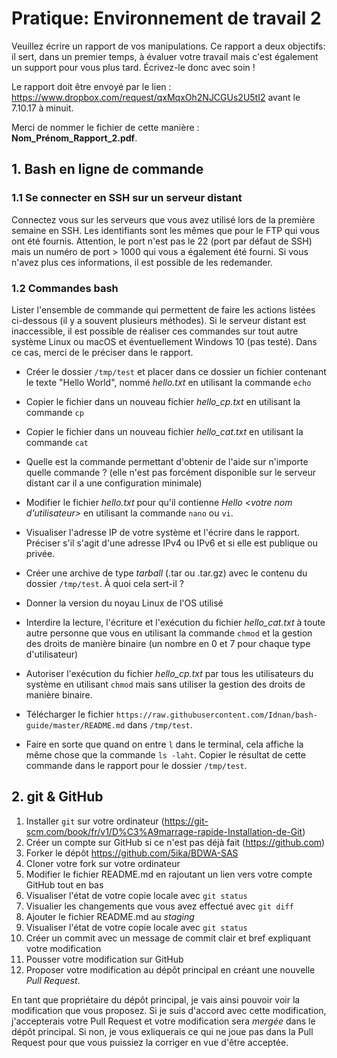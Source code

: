 # Pratique: Environnement de travail 2

Veuillez écrire un rapport de vos manipulations. Ce rapport a deux objectifs: il sert, dans un premier temps, à évaluer votre travail mais c'est également un support pour vous plus tard. Écrivez-le donc avec soin !

Le rapport doit être envoyé par le lien : https://www.dropbox.com/request/qxMqxOh2NJCGUs2U5tI2 avant le 7.10.17 à minuit.

Merci de nommer le fichier de cette manière : **Nom_Prénom_Rapport_2.pdf**.

## 1. Bash en ligne de commande

### 1.1 Se connecter en SSH sur un serveur distant

Connectez vous sur les serveurs que vous avez utilisé lors de la première semaine en SSH. Les identifiants sont les mêmes que pour le FTP qui vous ont été fournis. Attention, le port n'est pas le 22 (port par défaut de SSH) mais un numéro de port > 1000 qui vous a également été fourni. Si vous n'avez plus ces informations, il est possible de les redemander.

### 1.2 Commandes bash

Lister l'ensemble de commande qui permettent de faire les actions listées ci-dessous (il y a souvent plusieurs méthodes). Si le serveur distant est inaccessible, il est possible de réaliser ces commandes sur tout autre système Linux ou macOS et éventuellement Windows 10 (pas testé). Dans ce cas, merci de le préciser dans le rapport.

- Créer le dossier `/tmp/test` et placer dans ce dossier un fichier contenant le texte "Hello World", nommé *hello.txt* en utilisant la commande `echo`


- Copier le fichier dans un nouveau fichier *hello_cp.txt* en utilisant la commande `cp`
- Copier le fichier dans un nouveau fichier *hello_cat.txt* en utilisant la commande `cat`
- Quelle est la commande permettant d'obtenir de l'aide sur n'importe quelle commande ? (elle n'est pas forcément disponible sur le serveur distant car il a une configuration minimale)
- Modifier le fichier *hello.txt* pour qu'il contienne *Hello <votre nom d'utilisateur>* en utilisant la commande `nano` ou `vi`.
- Visualiser l'adresse IP de votre système et l'écrire dans le rapport. Préciser s'il s'agit d'une adresse IPv4 ou IPv6 et si elle est publique ou privée.
- Créer une archive de type *tarball* (.tar ou .tar.gz) avec le contenu du dossier `/tmp/test`. À quoi cela sert-il ?
- Donner la version du noyau Linux de l'OS utilisé
- Interdire la lecture, l'écriture et l'exécution du fichier *hello_cat.txt* à toute autre personne que vous en utilisant la commande `chmod` et la gestion des droits de manière binaire (un nombre en 0 et 7 pour chaque type d'utilisateur)
- Autoriser l'exécution du fichier *hello_cp.txt* par tous les utilisateurs du système en utilisant `chmod` mais sans utiliser la gestion des droits de manière binaire.
- Télécharger le fichier `https://raw.githubusercontent.com/Idnan/bash-guide/master/README.md` dans `/tmp/test`.
- Faire en sorte que quand on entre `l` dans le terminal, cela affiche la même chose que la commande `ls -laht`. Copier le résultat de cette commande dans le rapport pour le dossier `/tmp/test`.

## 2. git & GitHub

1. Installer `git` sur votre ordinateur (https://git-scm.com/book/fr/v1/D%C3%A9marrage-rapide-Installation-de-Git)
2. Créer un compte sur GitHub si ce n'est pas déjà fait (https://github.com)
3. Forker le dépôt https://github.com/5ika/BDWA-SAS
4. Cloner votre fork sur votre ordinateur
5. Modifier le fichier README.md en rajoutant un lien vers votre compte GitHub tout en bas
6. Visualiser l'état de votre copie locale avec `git status`
7. Visualier les changements que vous avez effectué avec `git diff`
8. Ajouter le fichier README.md au *staging*
9. Visualiser l'état de votre copie locale avec `git status`
10. Créer un commit avec un message de commit clair et bref expliquant votre modification
11. Pousser votre modification sur GitHub
12. Proposer votre modification au dépôt principal en créant une nouvelle *Pull Request*.

En tant que propriétaire du dépôt principal, je vais ainsi pouvoir voir la modification que vous proposez. Si je suis d'accord avec cette modification, j'accepterais votre Pull Request et votre modification sera *mergée* dans le dépôt principal. Si non, je vous exliquerais ce qui ne joue pas dans la Pull Request pour que vous puissiez la corriger en vue d'être acceptée.